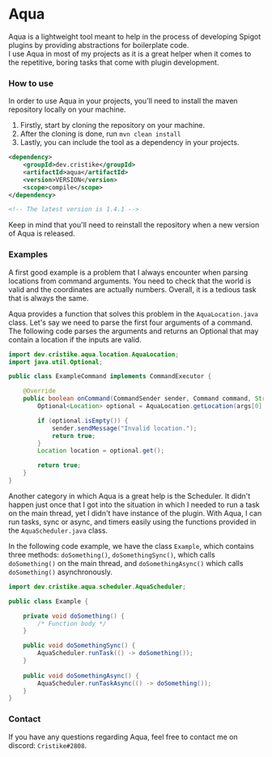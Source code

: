 # Aqua

Aqua is a lightweight tool meant to help in the process of developing
Spigot plugins by providing abstractions for boilerplate code.  
I use Aqua in most of my projects as it is a great helper when it comes to the
repetitive, boring tasks that come with plugin development.

### How to use
In order to use Aqua in your projects, you'll need to install the
maven repository locally on your machine.

1. Firstly, start by cloning the repository on your machine.
2. After the cloning is done, run ```mvn clean install```
3. Lastly, you can include the tool as a dependency in your projects.

```xml
<dependency>
    <groupId>dev.cristike</groupId>
    <artifactId>aqua</artifactId>
    <version>VERSION</version> 
    <scope>compile</scope>
</dependency>

<!-- The latest version is 1.4.1 -->
```

Keep in mind that you'll need to reinstall the repository when a
new version of Aqua is released.

### Examples

A first good example is a problem that I always encounter when
parsing locations from command arguments. You need to check that the
world is valid and the coordinates are actually numbers. Overall, it is a
tedious task that is always the same.  

Aqua provides a function that solves this problem in the ```AquaLocation.java``` class.
Let's say we need to parse the first four arguments of a command. The following code parses the 
arguments and returns an Optional that may contain a location if the inputs are valid.

```java
import dev.cristike.aqua.location.AquaLocation;
import java.util.Optional;

public class ExampleCommand implements CommandExecutor {

    @Override
    public boolean onCommand(CommandSender sender, Command command, String label, String[] args) {
        Optional<Location> optional = AquaLocation.getLocation(args[0], args[1], args[2], args[3]);

        if (optional.isEmpty()) {
            sender.sendMessage("Invalid location.");
            return true;
        }
        Location location = optional.get();

        return true;
    }
}
```

Another category in which Aqua is a great help is the Scheduler. It didn't happen just once that I got into the
situation in which I needed to run a task on the main thread, yet I didn't have instance of the plugin.
With Aqua, I can run tasks, sync or async, and timers easily using the functions provided in the
```AquaScheduler.java``` class.

In the following code example, we have the class ```Example```, which contains three methods: ```doSomething()```,
```doSomethingSync()```, which calls ```doSomething()``` on the main thread, and ```doSomethingAsync()``` which
calls ```doSomething()``` asynchronously.

```java
import dev.cristike.aqua.scheduler.AquaScheduler;

public class Example {

    private void doSomething() {
        /* Function body */
    }

    public void doSomethingSync() {
        AquaScheduler.runTask(() -> doSomething());
    }
    
    public void doSomethingAsync() {
        AquaScheduler.runTaskAsync(() -> doSomething());
    }
}
```

### Contact
If you have any questions regarding Aqua, feel free to contact me on discord:
```Cristike#2808```.
